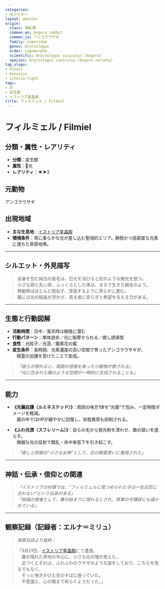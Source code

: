 ```yaml
---
categories:
- モンスター
layout: monster
origin:
  class: 哺乳類
  common_en: Angora rabbit
  common_ja: アンゴラウサギ
  family: Leporidae
  genus: Oryctolagus
  order: Lagomorpha
  scientific: Oryctolagus cuniculus (Angora)
  species: Oryctolagus cuniculus (Angora variety)
tag_slugs:
- hikari
- henseiju
- istoria-light
tags:
- 光
- 変生獣
- イストリア星晶殿
title: フィルミェル / Filmiel
---
```


# フィルミェル / Filmiel

## 分類・属性・レアリティ

* **分類**：変生獣  
* **属性**：🌟光  
* **レアリティ**：★★2

## 元動物
アンゴラウサギ

## 出現地域

* **主な生息地**：[イストリア星晶殿](../place/istoria_light.md)  
* **環境条件**：常に柔らかな光が差し込む聖域的エリア。静穏かつ高密度な光素に満ちた草原地帯。

---

## シルエット・外見描写

> 全身を包む純白の長毛は、日光を浴びると虹のような微光を放つ。  
> 小さな顔と丸い耳、ふっくらとした体は、まるで生きた綿毛のよう。  
> 移動時はほとんど跳ねず、浮遊するように滑らかに進む。  
> 瞳には光の結晶が浮かび、見る者に安らぎと希望を与える力がある。

---

## 生態と行動図解

* **活動時間**：日中／曇天時は樹陰に潜む  
* **行動パターン**：単体遊歩／光に吸寄せられる／癒し誘導型  
* **食性**：光粒子／光苔／魔素花の蜜  
* **変生条件**：長時間、光素濃度の高い空間で育ったアンゴラウサギが、  
　精霊の加護を受けたことで変成。

> *「彼らが現れると、周囲の怪我を負った小動物が癒される」*  
> *「光に包まれた繭のような空間が一時的に生成されることも」*

---

## 能力

* **《光繭庇護（ルミネステッド）》**：周囲の味方1体を“光繭”で包み、一定時間ダメージを軽減。  
　繭の中ではHPが緩やかに回復し、状態異常も抑制される。

* **《ふわ光漂（スフレリーム）》**：自らの毛から発光粉を漂わせ、敵の狙いを逸らす。  
　微細な光の反射で錯乱・命中率低下を引き起こす。

> *「癒しと防御の“小さな女神”として、古の精霊使いに重用された」*

---

## 神話・伝承・信仰との関連

> *「イストリアの村落では、“フィルミェルに見つめられた子は一生災厄に合わない”という伝承がある」*  
> *「祝福の使者として、春の始まりに現れるとされ、祭事の守護紋にも描かれている」*

---

## 観察記録（記録者：エルナ＝ミリュ）

> *探索日誌より抜粋：*

> 「3月21日、[イストリア星晶殿](../place/istoria_light.md)にて遭遇。  
　霧が晴れた草地の中心に、小さな光の塊が見えた。  
　近づくとそれは、ふわふわのウサギのような姿をしており、こちらを見るでもなく、  
　そっと咲きかけた花のそばに座っていた。  
　不思議と、心の傷まで和らぐようだった。」